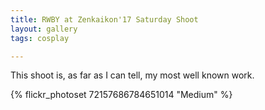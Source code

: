 ```yaml
---
title: RWBY at Zenkaikon'17 Saturday Shoot
layout: gallery
tags: cosplay

---
```


This shoot is, as far as I can tell, my most well known work. 

{% flickr_photoset 72157686784651014 "Medium" %}